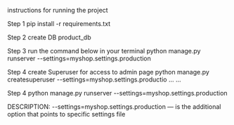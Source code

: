 instructions for running the project

Step 1
pip install -r requirements.txt

Step 2
create DB product_db

Step 3
run the command below in your terminal
python manage.py runserver --settings=myshop.settings.production

Step 4
create Superuser for access to admin page
python manage.py createsuperuser --settings=myshop.settings.productio
...
...

Step 4
python manage.py runserver --settings=myshop.settings.production

DESCRIPTION:
--settings=myshop.settings.production  — is the additional option that points to specific  settings file  

